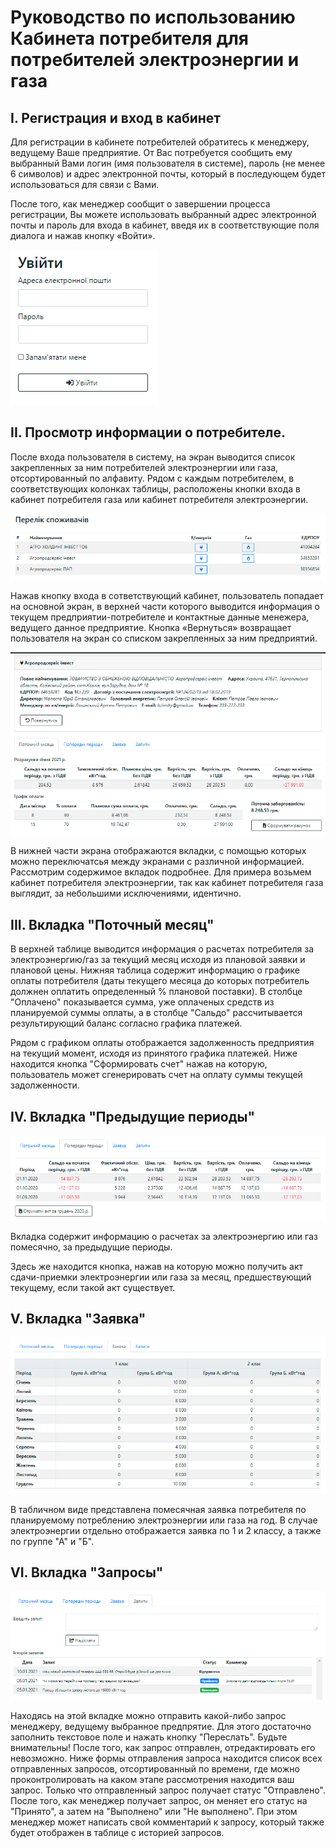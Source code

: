 # Руководство по использованию Кабинета потребителя для потребителей электроэнергии и газа

## I. Регистрация и вход в кабинет

Для регистрации в кабинете потребителей обратитесь к менеджеру, ведущему Ваше предприятие. От Вас потребуется сообщить ему выбранный Вами логин (имя пользователя в системе), пароль (не менее 6 символов) и адрес электронной почты, который в последующем будет использоваться для связи с Вами.

После того, как менеджер сообщит о завершении процесса регистрации, Вы можете использовать выбранный адрес электронной почты и пароль для входа в кабинет, введя их в соответствующие поля диалога и нажав кнопку «Войти».

![Диалог входа в кабинет](https://raw.githubusercontent.com/AlexGenK/Consumers_cabinet_LTKE/master/readme_img/img01.png)

## IІ. Просмотр информации о потребителе.

После входа пользователя в систему, на экран выводится список закрепленных за ним потребителей электроэнергии или газа, отсортированный по алфавиту. Рядом с каждым потребителем, в соответствующих колонках таблицы, расположены кнопки входа в кабинет потребителя газа или кабинет потребителя электроэнергии.

![Список потребителей](https://raw.githubusercontent.com/AlexGenK/Consumers_cabinet_LTKE/master/readme_img/img02.png)

Нажав кнопку входа в сответствующий кабинет, пользователь попадает на основной экран, в верхней части которого выводится информация о текущем предприятии-потребителе и контактные данные менежера, ведущего данное предприятие. Кнопка «Вернуться» возвращает пользователя на экран со списком закрепленных за ним предприятий. 

![Информация о потребителе](https://raw.githubusercontent.com/AlexGenK/Consumers_cabinet_LTKE/master/readme_img/img03.png)

В нижней части экрана отображаются вкладки, с помощью которых можно переключатсья между экранами с различной информацией. Рассмотрим содержимое вкладок подробнее. Для примера возьмем кабинет потребителя электроэнергии, так как кабинет потребителя газа выглядит, за небольшими исключениями, идентично.

## IІІ. Вкладка "Поточный месяц"

В верхней таблице выводится информация о расчетах потребителя за электроэнергию/газ за текущий месяц исходя из плановой заявки и плановой цены. Нижняя таблица содержит информацию о графике оплаты потребителя (даты текущего месяца до которых потребитель должнен оплатить определенный % плановой поставки). В столбце "Оплачено" показывается сумма, уже оплаченых средств из планируемой суммы оплаты, а в столбце "Сальдо" рассчитывается результирующий баланс согласно графика платежей. 

Рядом с графиком оплаты отображается задолженность предприятия на текущий момент, исходя из принятого графика платежей.
Ниже находится кнопка "Сформировать счет" нажав на которую, пользователь может сгенерировать счет на оплату суммы текущей задолженности.

## IV. Вкладка "Предыдущие периоды"

![Предыдущие периоды](https://raw.githubusercontent.com/AlexGenK/Consumers_cabinet_LTKE/master/readme_img/img04.png)

Вкладка содержит информацию о расчетах за электроэнергию или газ помесячно, за предыдущие периоды.

Здесь же находится кнопка, нажав на которую можно получить акт сдачи-приемки электроэнергии или газа за месяц, предшествующий текущему, если такой акт существует.

## V. Вкладка "Заявка"

![Заявка](https://raw.githubusercontent.com/AlexGenK/Consumers_cabinet_LTKE/master/readme_img/img05.png)

В табличном виде представлена помесячная заявка потребителя по планируемому потреблению электроэнергии или газа на год. В случае электроэнергии отдельно отображается заявка по 1 и 2 классу, а также по группе "А" и "Б".

## VI. Вкладка "Запросы"

![Запросы](https://raw.githubusercontent.com/AlexGenK/Consumers_cabinet_LTKE/master/readme_img/img06.png)

Находясь на этой вкладке можно отправить какой-либо запрос менеджеру, ведущему выбранное предпрятие. Для этого достаточно заполнить текстовое поле и нажать кнопку "Переслать". Будьте внимательны! После того, как запрос отправлен, отредактировать его невозможно.
Ниже формы отправления запроса находится список всех отправленных запросов, отсортированный по времени, где можно проконтролировать на каком этапе рассмотрения находится ваш запрос. Только что отправленный запрос получает статус "Отправлено". После того, как менеджер получает запрос, он меняет его статус на "Принято", а затем на "Выполнено" или "Не выполнено". При этом менеджер может написать свой комментарий к запросу, который также будет отображен в таблице с историей запросов.
